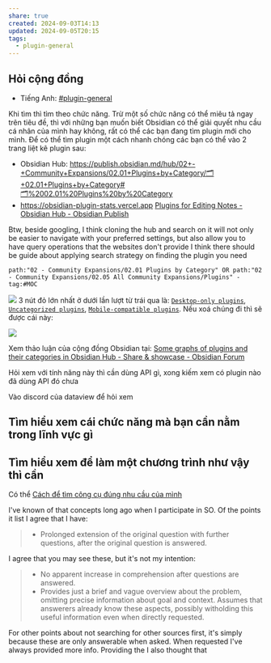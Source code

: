 ```yaml
---
share: true
created: 2024-09-03T14:13
updated: 2024-09-05T20:15
tags:
  - plugin-general
---
```

## Hỏi cộng đồng
- Tiếng Anh: [#plugin-general](https://discord.com/channels/686053708261228577/707816848615407697)


Khi tìm thì tìm theo chức năng. Trừ một số chức năng có thể miêu tả ngay trên tiêu đề, thì 
với những bạn muốn biết Obsidian có thể giải quyết nhu cầu cá nhân của mình hay không, rất có thể các bạn đang tìm plugin mới cho mình. Để có thể tìm plugin một cách nhanh chóng các bạn có thể vào 2 trang liệt kê plugin sau:
- Obsidian Hub: https://publish.obsidian.md/hub/02+-+Community+Expansions/02.01+Plugins+by+Category/🗂️+02.01+Plugins+by+Category#🗂️%2002.01%20Plugins%20by%20Category
- https://obsidian-plugin-stats.vercel.app
[Plugins for Editing Notes - Obsidian Hub - Obsidian Publish](https://publish.obsidian.md/hub/02+-+Community+Expansions/02.01+Plugins+by+Category/Plugins+for+Editing+Notes)

Btw, beside googling, I think cloning the hub and search on it will not only be easier to navigate with your preferred settings, but also allow you to have query operations that the websites don't provide
I think there should be guide about applying search strategy on finding the plugin you need 


```
path:"02 - Community Expansions/02.01 Plugins by Category" OR path:"02 - Community Expansions/02.05 All Community Expansions/Plugins" -tag:#MOC  
```
![](https://i.imgur.com/6mEXVrg.png)
3 nút đỏ lớn nhất ở dưới lần lượt từ trái qua là: [`Desktop-only plugins`](https://publish.obsidian.md/hub/02+-+Community+Expansions/02.01+Plugins+by+Category/Desktop-only+plugins "Desktop-only plugins - Obsidian Hub - Obsidian Publish"), [`Uncategorized plugins`](https://publish.obsidian.md/hub/02+-+Community+Expansions/02.01+Plugins+by+Category/Uncategorized+plugins), [`Mobile-compatible plugins`](https://publish.obsidian.md/hub/02+-+Community+Expansions/02.01+Plugins+by+Category/Mobile-compatible+plugins "Mobile-compatible plugins - Obsidian Hub - Obsidian Publish"). Nếu xoá chúng đi thì sẽ được cái này:

![](https://i.imgur.com/6bQG6Bc.png)

Xem thảo luận của cộng đồng Obsidian tại: [Some graphs of plugins and their categories in Obsidian Hub - Share & showcase - Obsidian Forum](https://forum.obsidian.md/t/some-graphs-of-plugins-and-their-categories-in-obsidian-hub/87863?u=ooker)

Hỏi xem với tính năng này thì cần dùng API gì, xong kiếm xem có plugin nào đã dùng API đó chưa

Vào discord của dataview để hỏi xem


## Tìm hiểu xem cái chức năng mà bạn cần nằm trong lĩnh vực gì
## Tìm hiểu xem để làm một chương trình như vậy thì cần 
Có thể 
[Cách để tìm công cụ đúng nhu cầu của mình](../../../C%C3%A1ch%20%C4%91%E1%BB%83%20t%C3%ACm%20c%C3%B4ng%20c%E1%BB%A5%20%C4%91%C3%BAng%20nhu%20c%E1%BA%A7u%20c%E1%BB%A7a%20m%C3%ACnh.md)




I've known of that concepts long ago when I participate in SO. Of the points it list I agree that I have:
> - Prolonged extension of the original question with further questions, after the original question is answered.

I agree that you may see these, but it's not my intention:
> - No apparent increase in comprehension after questions are answered.
> - Provides just a brief and vague overview about the problem, omitting precise information about goal and context. Assumes that answerers already know these aspects, possibly witholding this useful information even when directly requested.

For other points about not searching for other sources first, it's simply because these are only answerable when asked. When requested I've always provided more info. 
Providing the 
I also thought that  